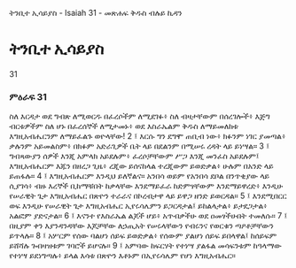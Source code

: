 ﻿
 ትንቢተ ኢሳይያስ - Isaiah 31 - መጽሐፍ ቅዱስ ብሉይ ኪዳን
# ትንቢተ ኢሳይያስ
31
### ምዕራፍ 31
ስለ እርዳታ ወደ ግብጽ ለሚወርዱ በፈረሶችም ለሚደገፉ፥ ስለ ብዛታቸውም በሰረገሎች፥ እጅግ ብርቱዎችም ስለ ሆኑ በፈረሰኞች ለሚታመኑ፥ ወደ እስራኤልም ቅዱስ ለማይመለከቱ እግዚአብሔርንም ለማይፈልጉ ወዮላቸው!
2 ፤ እርሱ ግን ደግሞ ጠቢብ ነው፥ ክፉንም ነገር ያመጣል፥ ቃሉንም አይመልስም፥ በክፉም አድራጊዎች ቤት ላይ በደልንም በሚሠሩ ረዳት ላይ ይነሣል።
3 ፤ ግብጻውያን ሰዎች እንጂ አምላክ አይደሉም፥ ፈረሶቻቸውም ሥጋ እንጂ መንፈስ አይደሉም፤ እግዚአብሔርም እጁን በዘረጋ ጊዜ፥ ረጂው ይሰናከላል ተረጂውም ይወድቃል፥ ሁሉም በአንድ ላይ ይጠፋሉ።
4 ፤ እግዚአብሔርም እንዲህ ይለኛልና። አንበሳ ወይም የአንበሳ ደቦል በንጥቂያው ላይ ሲያገሳ፥ ብዙ እረኞች ቢከማቹበት ከቃላቸው እንደማይፈራ ከድምፃቸውም እንደማይዋረድ፥ እንዲሁ የሠራዊት ጌታ እግዚአብሔር በጽዮን ተራራና በኮረብታዋ ላይ ይዋጋ ዘንድ ይወርዳል።
5 ፤ እንደሚበርር ወፍ እንዲሁ የሠራዊት ጌታ እግዚአብሔር ኢየሩሳሌምን ይጋርዳታል፤ ይከልላታል፥ ይታደጋታል፥ አልፎም ያድናታል።
6 ፤ እናንተ የእስራኤል ልጆች ሆይ፥ አጥብቃችሁ ወደ ዐመፃችሁበት ተመለሱ።
7 ፤ በዚያም ቀን እያንዳንዳቸው እጆቻቸው ለኃጢአት የሠሩላቸውን የብሩንና የወርቁን ጣዖቶቻቸውን ይጥላሉ።
8 ፤ አሦርም የሰው ባልሆነ ሰይፍ ይወድቃል፥ የሰውም ያልሆነ ሰይፍ ይበላዋል፤ ከሰይፍም ይሸሻሉ ጐበዛዝቱም ገባሮች ይሆናሉ።
9 ፤ አምባው ከፍርሃት የተነሣ ያልፋል መሳፍንቱም ከዓላማው የተነሣ ይደነግጣሉ፥ ይላል እሳቱ በጽዮን እቶኑም በኢየሩሳሌም የሆነ እግዚአብሔር። 
